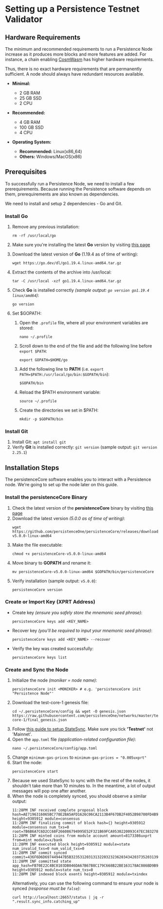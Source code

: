 # Setting up a Persistence Testnet Validator

## Hardware Requirements
The minimum and recommended requirements to run a Persistence Node increase as it produces more blocks and more features are added. For instance, a chain enabling [CosmWasm](https://cosmwasm.com/) has higher hardware requirements.

Thus, there is no exact hardware requirements that are permanently sufficient. A node should always have redundant resources available.
 
- **Minimal:**
	- 2 GB RAM
	- 25 GB SSD
	- 2 CPU

- **Recommended:**
	- 4 GB RAM
	- 100 GB SSD
	- 4 CPU

- **Operating System:**
	- **Recommended:** Linux(x86\_64)
	- **Others:** Windows/MacOS(x86)

## Prerequisites
To successfully run a Persistence Node, we need to install a few prerequirements. Because running the Persistence software depends on them,  prerequirements are also known as dependencies.

We need to install and setup 2 dependencies - Go and Git.

### Install Go
1. Remove any previous installation: 
	```
	rm -rf /usr/local/go
	```
2. Make sure you're installing the latest **Go** version by visiting [this page](https://go.dev/doc/install)
3. Download the latest version of **Go** (1.19.4 as of time of writing):
	```
	wget https://go.dev/dl/go1.19.4.linux-amd64.tar.gz
	```
4. Extract the contents of the archive into /usr/local: 
	```
	tar -C /usr/local -xzf go1.19.4.linux-amd64.tar.gz
	```
5. Check **Go** is installed correctly *(sample output: `go version go1.19.4 linux/amd64`)*: 
	```
	go version
	```
6. Set $GOPATH:

	1.  Open the `.profile` file, where all your environment variables are stored:
		```
		nano ~/.profile
		```
	2. Scroll down to the end of the file and add the following line before `export $PATH`:
		```
		export GOPATH=$HOME/go
		```
	3. Add the following line to **PATH**  (i.e. `export PATH=$PATH:/usr/local/go/bin:$GOPATH/bin`):
		```
		$GOPATH/bin
		```
	4. Reload the $PATH environment variable:
		```
		source ~/.profile
		```
	5. Create the directories we set in $PATH:
		```
		mkdir -p $GOPATH/bin
		```

### Install Git
1. Install Git: `apt install git`
2. Verify **Git** is installed correctly: `git version` (sample output: `git version 2.25.1`)

## Installation Steps

The persistenceCore software enables you to interact with a Persistence node. We're going to set up the node later on this guide.

### Install the persistenceCore Binary
1. Check the latest version of the **persistenceCore** binary by visiting [this page](https://github.com/persistenceOne/persistenceCore/releases)
2. Download the latest version *(5.0.0 as of time of writing)*: 
	```
	wget https://github.com/persistenceOne/persistenceCore/releases/download/v5.0.0/persistenceCore-v5.0.0-linux-amd64
	```
3. Make the file executable: 
	```
	chmod +x persistenceCore-v5.0.0-linux-amd64
	```
4. Move binary to **GOPATH** and rename it: 
	```
	mv persistenceCore-v5.0.0-linux-amd64 $GOPATH/bin/persistenceCore
	```
5. Verify installation (sample output: `v5.0.0`): 
	```
	persistenceCore version
	```

### Create or Import Key (XPRT Address)
- Create key *(ensure you safely store the mnemonic seed phrase)*:
	```
	persistenceCore keys add <KEY_NAME>
	```
- Recover key *(you'll be required to input your mnemonic seed phrase)*: 
	```
	persistenceCore keys add <KEY_NAME> --recover
	```
- Verify the key was created successfully:
	```
	persistenceCore keys list
	```

### Create and Sync the Node
1. Initialize the node *(moniker = node name)*: 
	```
	persistenceCore init <MONIKER> # e.g. 'persistenceCore init "Persistence Node"'
	```
2. Download the test-core-1 genesis file: 
	```
	cd ~/.persistenceCore/config && wget -O genesis.json  https://raw.githubusercontent.com/persistenceOne/networks/master/test-core-1/final_genesis.json
	```
3. Follow [this guide to setup StateSync](https://www.allthatnode.com/persistence.dsrv?q=statesync). Make sure you tick **'Testnet'** not 'Mainnet'.
4. Open the `app.toml` file *(application-related configuration file)*:
	```
	nano ~/.persistenceCore/config/app.toml
	```
5. Change `minimum-gas-prices` to `minimum-gas-prices = "0.005uxprt"`
6. Start the node:
	```
	persistenceCore start
	```
7. Because we used StateSync to sync with the the rest of the nodes, it shouldn't take more than 10 minutes to. In the meantime, a lot of output messages will pop one after another.
8. When the node is completely synced, you should observe a similar output:
	```
	11:28PM INF received complete proposal block hash=AE7196316065BC778E2BA5AFD1626C06CA2113B4F67DB2F4052B98700FD4B982 height=9305912 module=consensus
	11:28PM INF finalizing commit of block hash={} height=9305912 module=consensus num_txs=0 root=7B6B6A7C6D2CC68F266086794995E52F321B69FCA9530220093C47EC383278D0
	11:28PM INF minted coins from module account amount=8173386uxprt from=mint module=x/bank
	11:28PM INF executed block height=9305912 module=state num_invalid_txs=0 num_valid_txs=0
	11:28PM INF commit synced commit=436F6D6D697449447B5B3235312031313220323236203434203735203139322031362036312031373620373020323138203130332031383220313233203134302032332031353620313032203133392033342031393020323220343920313230203137322038203130372032313720313835203135322038332036345D3A3844464633387D
	11:28PM INF committed state app_hash=FB70E22C4BC0103DB046DA67B67B8C179C668B22BE163178AC086BD9B9985340 height=9305912 module=state num_txs=0
	11:28PM INF indexed block exents height=9305912 module=txindex
	```
    Alternatively, you can use the following command to ensure your node is synced *(response must be `false`)*: 
    ```
    curl http://localhost:26657/status | jq -r ".result.sync_info.catching_up"
    ```
